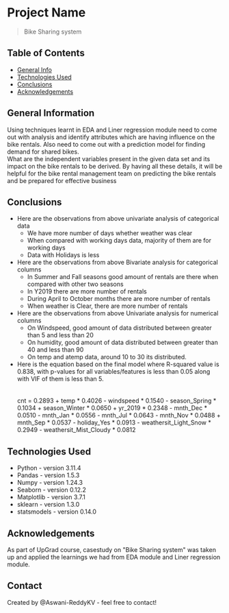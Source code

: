 # Project Name
> Bike Sharing system 


## Table of Contents
* [General Info](#general-information)
* [Technologies Used](#technologies-used)
* [Conclusions](#conclusions)
* [Acknowledgements](#acknowledgements)

<!-- You can include any other section that is pertinent to your problem -->

## General Information
Using techniques learnt in EDA and Liner regression module need to come out with analysis and identify attributes which are having influence on the bike rentals.
Also need to come out with a prediction model for finding demand for shared bikes.</br>
What are the independent variables present in the given data set and its impact on the bike rentals to be derived.
By having all these details, it will be helpful for the bike rental management team on predicting the bike rentals and be prepared for effective business

## Conclusions
- Here are the observations from above univariate analysis of categorical data 
	* We have more number of days whether weather was clear 
	* When compared with working days data, majority of them are for working days 
	* Data with Holidays is less 
- Here are the observations from above Bivariate analysis for categorical columns
	* In Summer and Fall seasons good amount of rentals are there when compared with other two seasons 
	* In Y2019 there are more number of rentals 
	* During April to October months there are more number of rentals 
	* When weather is Clear, there are more number of rentals 
- Here are the observations from above Univariate analysis for numerical columns
	* On Windspeed, good amount of data distributed between greater than 5 and less than 20 
	* On humidity, good amount of data distributed between greater than 40 and less than 90 
	* On temp and atemp data, around 10 to 30 its distributed. 
- Here is the equation based on the final model where R-squared value is 0.838, with p-values for all variables/features is less than 0.05 along with VIF of them is less than 5. <br><br><br>
	cnt = 0.2893 + temp * 0.4026 - windspeed * 0.1540 - season_Spring * 0.1034 + season_Winter * 0.0650 + yr_2019 * 0.2348 - mnth_Dec * 0.0510 - mnth_Jan * 0.0556 - mnth_Jul * 0.0643 - mnth_Nov * 0.0488 + mnth_Sep * 0.0537 - holiday_Yes * 0.0913 - weathersit_Light_Snow * 0.2949 - weathersit_Mist_Cloudy * 0.0812


## Technologies Used

- Python - version 3.11.4
- Pandas - version 1.5.3
- Numpy - version 1.24.3
- Seaborn - version 0.12.2
- Matplotlib - version 3.7.1
- sklearn - version 1.3.0
- statsmodels - version 0.14.0


## Acknowledgements
As part of UpGrad course, casestudy on "Bike Sharing system" was taken up and applied the learnings we had from EDA module and Liner regression module.


## Contact
Created by @Aswani-ReddyKV - feel free to contact!
